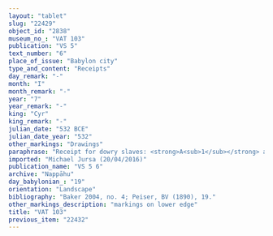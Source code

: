```yaml
---
layout: "tablet"
slug: "22429"
object_id: "2838"
museum_no_: "VAT 103"
publication: "VS 5"
text_number: "6"
place_of_issue: "Babylon city"
type_and_content: "Receipts"
day_remark: "-"
month: "I"
month_remark: "-"
year: "7"
year_remark: "-"
king: "Cyr"
king_remark: "-"
julian_date: "532 BCE"
julian_date_year: "532"
other_markings: "Drawings"
paraphrase: "Receipt for dowry slaves: <strong>A<sub>1</sub></strong> and <strong>A<sub>2</sub></strong> receive (<em>eṭēru</em>) from <strong>B</strong> the remainder of the slaves promised to <strong>A<sub>2</sub></strong> as dowry. The chattels are said to correspond to <strong>B</strong>&rsquo;s entire share in the dowry owed. Three witnesses, all descendents of Nappāḫu. Scribe: Qī&scaron;ti-Marduk/&Scaron;ūzubu//Kānik-bābi. Some markings (parallel lines) on lower edge<br /> <br /> <strong>A<sub>1</sub></strong> = Nab&ucirc;-nādin-&scaron;umi/Mu&scaron;ēzib-Marduk//Gaḫal<br /> <strong>A<sub>2</sub> </strong>= fṢirāya/Nab&ucirc;-bān-zēri//Nappāḫu<br /> <strong>B</strong> = Iddin-Nab&ucirc;/Nab&ucirc;-bān-zēri//Nappāḫu"
imported: "Michael Jursa (20/04/2016)"
publication_name: "VS 5 6"
archive: "Nappāhu"
day_babylonian_: "19"
orientation: "Landscape"
bibliography: "Baker 2004, no. 4; Peiser, BV (1890), 19."
other_markings_description: "markings on lower edge"
title: "VAT 103"
previous_item: "22432"
---
```


